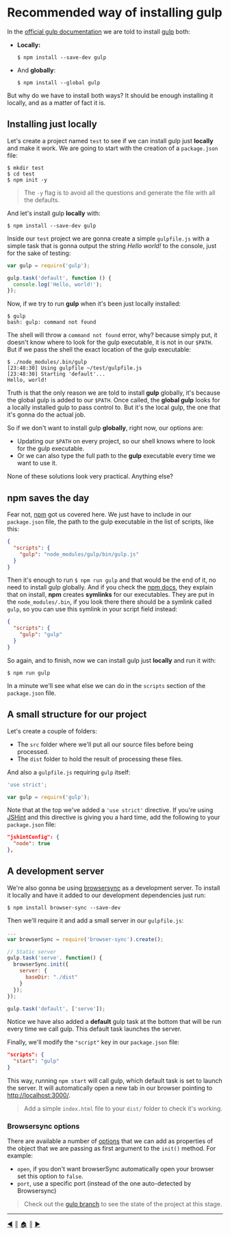 # Recommended way of installing gulp
In the [official gulp documentation][1] we are told to install [gulp][4] both:

* **Locally:**

  ```
  $ npm install --save-dev gulp
  ```

* And **globally**:

  ```
  $ npm install --global gulp
  ```

But why do we have to install both ways? It should be enough installing it locally, and as a matter of fact it is.

## Installing just locally
Let's create a project named `test` to see if we can install gulp just **locally** and make it work. We are going to start with the creation of a `package.json` file:

```
$ mkdir test
$ cd test
$ npm init -y
```

> The `-y` flag is to avoid all the questions and generate the file with all the defaults.

And let's install gulp **locally** with:

```
$ npm install --save-dev gulp
```

Inside our `test` project we are gonna create a simple `gulpfile.js` with a simple task that is gonna output the string *Hello world!* to the console, just for the sake of testing:

```js
var gulp = require('gulp');

gulp.task('default', function () {
  console.log('Hello, world!');
});
```

Now, if we try to run **gulp** when it's been just locally installed:

```
$ gulp
bash: gulp: command not found
```

The shell will throw a `command not found` error, why? because simply put, it doesn't know where to look for the gulp executable, it is not in our `$PATH`. But if we pass the shell the exact location of the gulp executable:

```
$ ./node_modules/.bin/gulp
[23:48:30] Using gulpfile ~/test/gulpfile.js
[23:48:30] Starting 'default'...
Hello, world!
```

Truth is that the only reason we are told to install **gulp** globally, it's because the global gulp is added to our `$PATH`. Once called, the **global gulp** looks for a locally installed gulp to pass control to. But it's the local gulp, the one that it's gonna do the actual job.

So if we don't want to install gulp **globally**, right now, our options are:

* Updating our `$PATH` on every project, so our shell knows where to look for the gulp executable.
* Or we can also type the full path to the **gulp** executable every time we want to use it.

None of these solutions look very practical. Anything else?

## npm saves the day
Fear not, [npm][2] got us covered here. We just have to include in our `package.json` file, the path to the gulp executable in the list of scripts, like this:
```json
{
  "scripts": {
    "gulp": "node_modules/gulp/bin/gulp.js"
  }
}
```

Then it's enough to run `$ npm run gulp` and that would be the end of it, no need to install gulp globally. And if you check the [npm docs][3], they explain that on install, **npm** creates **symlinks** for our executables. They are put in the `node_modules/.bin`, if you look there there should be a symlink called `gulp`, so you can use this symlink in your script field instead:
```json
{
  "scripts": {
    "gulp": "gulp"
  }
}
```

So again, and to finish, now we can install gulp just **locally** and run it with:
```
$ npm run gulp
```

In a minute we'll see what else we can do in the `scripts` section of the `package.json` file.

## A small structure for our project
Let's create a couple of folders:

* The `src` folder where we'll put all our source files before being processed.
* The `dist` folder to hold the result of processing these files.

And also a `gulpfile.js` requiring `gulp` itself:
```js
'use strict';

var gulp = require('gulp');
```

Note that at the top we've added a `'use strict'` directive. If you're using [JSHint][8] and this directive is giving you a hard time, add the following to your `package.json` file:
```json
"jshintConfig": {
  "node": true
},
```

## A development server
We're also gonna be using [browsersync][5] as a development server. To install it locally and have it added to our development dependencies just run:
```
$ npm install browser-sync --save-dev
```

Then we'll require it and add a small server in our `gulpfile.js`:
```js
...
var browserSync = require('browser-sync').create();

// Static server
gulp.task('serve', function() {
  browserSync.init({
    server: {
      baseDir: "./dist"
    }
  });
});

gulp.task('default', ['serve']);
```

Notice we have also added a **default** gulp task at the bottom that will be run every time we call gulp. This default task launches the server.

Finally, we'll modify the `"script"` key in our `package.json` file:
```json
"scripts": {
  "start": "gulp"
}
```

This way, running `npm start` will call gulp, which default task is set to launch the server. It will automatically open a new tab in our browser pointing to [http://localhost:3000/][6].

> Add a simple `index.html` file to your `dist/` folder to check it's working.

### Browsersync options
There are available a number of [options][7] that we can add as properties of the object that we are passing as first argument to the `init()` method. For example:

* `open`, if you don't want browserSync automatically open your browser set this option to `false`.
* `port`, use a specific port (instead of the one auto-detected by Browsersync)

> Check out the [gulp branch][9] to see the state of the project at this stage.

---
[:arrow_backward:][back] ║ [:house:][home] ║ [:arrow_forward:][next]

<!-- navigation -->
[home]: ../README.md
[back]: ../README.md
[next]: browserify.md


<!-- links -->
[1]: https://github.com/gulpjs/gulp/blob/master/docs/getting-started.md#getting-started
[2]: https://www.npmjs.org/
[3]: https://docs.npmjs.com/files/package.json#bin
[4]: http://gulpjs.com/
[5]: https://www.browsersync.io/
[6]: http://localhost:3000/
[7]: https://www.browsersync.io/docs/options
[8]: http://jshint.com/
[9]: https://github.com/lifeBalance/playground-js/tree/gulp
